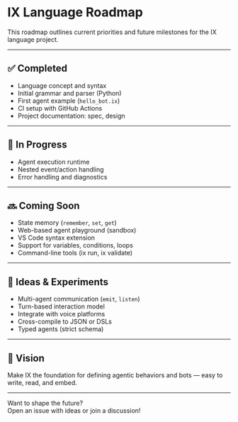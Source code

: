 # IX Language Roadmap

This roadmap outlines current priorities and future milestones for the IX language project.

---

## ✅ Completed
- Language concept and syntax
- Initial grammar and parser (Python)
- First agent example (`hello_bot.ix`)
- CI setup with GitHub Actions
- Project documentation: spec, design

---

## 🔧 In Progress
- Agent execution runtime
- Nested event/action handling
- Error handling and diagnostics

---

## 🔜 Coming Soon
- State memory (`remember`, `set`, `get`)
- Web-based agent playground (sandbox)
- VS Code syntax extension
- Support for variables, conditions, loops
- Command-line tools (ix run, ix validate)

---

## 🧠 Ideas & Experiments
- Multi-agent communication (`emit`, `listen`)
- Turn-based interaction model
- Integrate with voice platforms
- Cross-compile to JSON or DSLs
- Typed agents (strict schema)

---

## 🚀 Vision
Make IX the foundation for defining agentic behaviors and bots — easy to write, read, and embed.

---

Want to shape the future?  
Open an issue with ideas or join a discussion!
